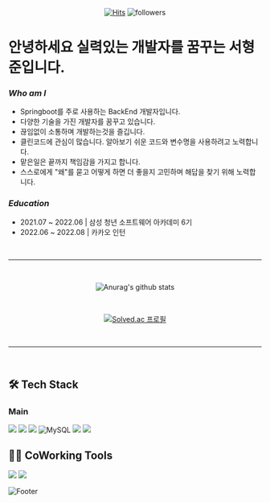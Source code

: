 
<div align="center">
  
[![Hits](https://hits.seeyoufarm.com/api/count/incr/badge.svg?url=https%3A%2F%2Fgithub.com%2FLeo-SingleDay%2Fhit-counter&count_bg=%2379C83D&title_bg=%23555555&icon=&icon_color=%23E7E7E7&title=hits&edge_flat=false)](https://hits.seeyoufarm.com)
![followers](https://img.shields.io/github/followers/Leo-SingleDay?style=social)

</div>


# 안녕하세요 실력있는 개발자를 꿈꾸는 서형준입니다.

### *Who am I*

- Springboot를 주로 사용하는 BackEnd 개발자입니다.
- 다양한 기술을 가진 개발자를 꿈꾸고 있습니다.
- 끊임없이 소통하며 개발하는것을 즐깁니다.
- 클린코드에 관심이 많습니다. 알아보기 쉬운 코드와 변수명을 사용하려고 노력합니다.
- 맡은일은 끝까지 책임감을 가지고 합니다.
- 스스로에게 "왜"를 묻고 어떻게 하면 더 좋을지 고민하며 해답을 찾기 위해 노력합니다.


### *Education*
- 2021.07 ~ 2022.06 | 삼성 청년 소프트웨어 아카데미 6기
- 2022.06 ~ 2022.08 | 카카오 인턴

<br/>
<hr/>
<br/>
<div align="center">
  
  ![Anurag's github stats](https://github-readme-stats.vercel.app/api?username=kenny397&show_icons=true&theme=tokyonight)
  
  <br>
  
  [![Solved.ac
  프로필](http://mazassumnida.wtf/api/v2/generate_badge?boj=kenny397)](https://solved.ac/kenny397)
  
</div>
<br/>
<hr/>
<br/>


## 🛠 Tech Stack
### Main
<img src="https://img.shields.io/badge/java-F7DF1E?style=for-the-badge&logo=java&logoColor=white"> 
<img src="https://img.shields.io/badge/kotlin-339933?style=for-the-badge&logo=java&logoColor=white"> 
<img src="https://img.shields.io/badge/spring-6DB33F?style=for-the-badge&logo=spring&logoColor=white"> 
<img alt="MySQL" src="https://img.shields.io/badge/mysql-%2300f.svg?style=for-the-badge&logo=mysql&logoColor=white"/>
<img src="https://img.shields.io/badge/javascript-F7DF1E?style=for-the-badge&logo=javascript&logoColor=black">
<img src="https://img.shields.io/badge/react-61DAFB?style=for-the-badge&logo=react&logoColor=black"> 


## 🤷‍♂️ CoWorking Tools
<img src="https://img.shields.io/badge/git-F05032?style=for-the-badge&logo=git&logoColor=white"> <img src="https://img.shields.io/badge/jira-0052CC?style=for-the-badge&logo=git&logoColor=blue">

![Footer](https://capsule-render.vercel.app/api?type=waving&color=auto&height=200&section=footer)
